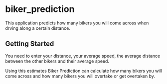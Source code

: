 # biker_prediction

This application predicts how many bikers you will come across when drving along a certain distance.

## Getting Started

You need to enter your distance, your average speed,
the average distance between the other bikers and their average speed.

Using this estimates Biker Prediction can calculate how many bikers you will come across
and how many bikers you will overtake or get overtaken by.
